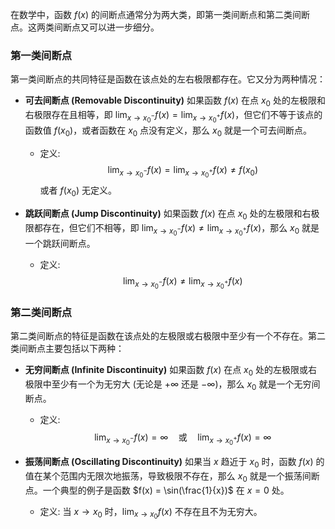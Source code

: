 在数学中，函数 $f(x)$ 的间断点通常分为两大类，即第一类间断点和第二类间断点。这两类间断点又可以进一步细分。

### 第一类间断点

第一类间断点的共同特征是函数在该点处的左右极限都存在。它又分为两种情况：

*   **可去间断点 (Removable Discontinuity)**
    如果函数 $f(x)$ 在点 $x_0$ 处的左极限和右极限存在且相等，即 $\lim_{x \to x_0^-} f(x) = \lim_{x \to x_0^+} f(x)$，但它们不等于该点的函数值 $f(x_0)$，或者函数在 $x_0$ 点没有定义，那么 $x_0$ 就是一个可去间断点。
    *   定义:
        $$\lim_{x \to x_0^-}f(x)=\lim_{x \to x_0^+}f(x)\neq f(x_0)$$
        或者 $f(x_0)$ 无定义。

*   **跳跃间断点 (Jump Discontinuity)**
    如果函数 $f(x)$ 在点 $x_0$ 处的左极限和右极限都存在，但它们不相等，即 $\lim_{x \to x_0^-} f(x) \neq \lim_{x \to x_0^+} f(x)$，那么 $x_0$ 就是一个跳跃间断点。
    *   定义:
        $$\lim_{x \to x_0^-}f(x)\neq\lim_{x \to x_0^+}f(x)$$

### 第二类间断点

第二类间断点的特征是函数在该点处的左极限或右极限中至少有一个不存在。第二类间断点主要包括以下两种：

*   **无穷间断点 (Infinite Discontinuity)**
    如果函数 $f(x)$ 在点 $x_0$ 处的左极限或右极限中至少有一个为无穷大 (无论是 $+\infty$ 还是 $-\infty$)，那么 $x_0$ 就是一个无穷间断点。
    *   定义:
        $$\lim_{x \to x_0^-}f(x)=\infty \quad \text{或} \quad \lim_{x \to x_0^+}f(x)=\infty$$

*   **振荡间断点 (Oscillating Discontinuity)**
    如果当 $x$ 趋近于 $x_0$ 时，函数 $f(x)$ 的值在某个范围内无限次地振荡，导致极限不存在，那么 $x_0$ 就是一个振荡间断点。一个典型的例子是函数 $f(x) = \sin(\frac{1}{x})$ 在 $x=0$ 处。
    *   定义: 当 $x \to x_0$ 时，$\lim_{x \to x_0}f(x)$ 不存在且不为无穷大。